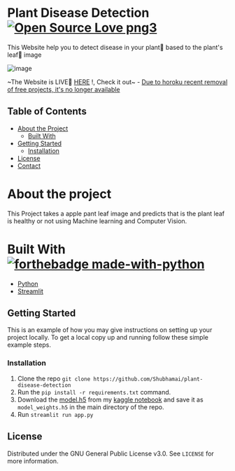 # Plant Disease Detection [![Open Source Love png3](https://badges.frapsoft.com/os/v3/open-source.png?v=103)](https://github.com/ellerbrock/open-source-badges/)
This Website help you to detect disease in your plant🌳 based to the plant's leaf🍃 image

![image](https://github.com/Shubhamai/plant-disease-detection/blob/master/image.jpg)

~The Website is LIVE🔴 [HERE](https://rocky-mountain-81944.herokuapp.com/) !, Check it out~ - [Due to horoku recent removal of free projects, it's no longer available](https://help.heroku.com/RSBRUH58/removal-of-heroku-free-product-plans-faq)


## Table of Contents

* [About the Project](#about-the-project)
  * [Built With](#built-with)
* [Getting Started](#getting-started)
  * [Installation](#installation)
* [License](#license)
* [Contact](#contact)

# About the project

This Project takes a apple pant leaf image and predicts that is the plant leaf is healthy or not using Machine learning and Computer Vision.

# Built With [![forthebadge made-with-python](http://ForTheBadge.com/images/badges/made-with-python.svg)](https://www.python.org/)

* [Python](https://www.python.org/)
* [Streamlit](https://streamlit.io/)

## Getting Started

This is an example of how you may give instructions on setting up your project locally.
To get a local copy up and running follow these simple example steps.

### Installation

1. Clone the repo ```git clone https://github.com/Shubhamai/plant-disease-detection```
2. Run the ```pip install -r requirements.txt``` command.
3. Download the [model.h5](https://www.kaggle.com/code/shubhamai/predicting-plant-disease/data?select=model.h5) from my [kaggle notebook](https://www.kaggle.com/code/shubhamai/predicting-plant-disease/) and save it as `model_weights.h5` in the main directory of the repo. 
4. Run ```streamlit run app.py```

## License

Distributed under the GNU General Public License v3.0. See `LICENSE` for more information.
